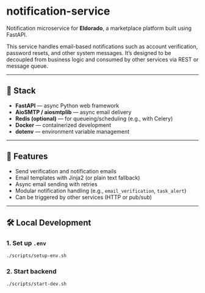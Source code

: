 # notification-service

Notification microservice for **Eldorado**, a marketplace platform built using FastAPI.

This service handles email-based notifications such as account verification, password resets, and other system messages. It’s designed to be decoupled from business logic and consumed by other services via REST or message queue.

---

## 🔧 Stack

- **FastAPI** — async Python web framework
- **AioSMTP / aiosmtplib** — async email delivery
- **Redis (optional)** — for queueing/scheduling (e.g., with Celery)
- **Docker** — containerized development
- **dotenv** — environment variable management

---

## 🚀 Features

- Send verification and notification emails
- Email templates with Jinja2 (or plain text fallback)
- Async email sending with retries
- Modular notification handling (e.g., `email_verification`, `task_alert`)
- Can be triggered by other services (HTTP or pub/sub)

---

## 🛠️ Local Development

### 1. Set up `.env`

```bash
./scripts/setup-env.sh
```

### 2. Start backend
```bash
./scripts/start-dev.sh
```
